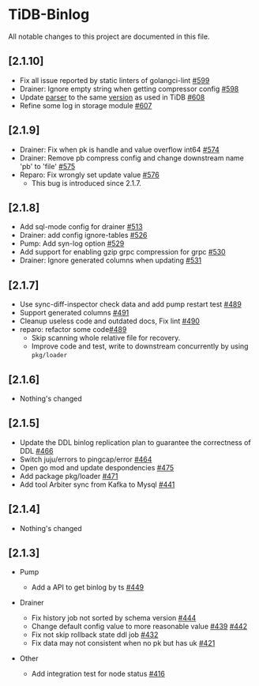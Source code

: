 # TiDB-Binlog
All notable changes to this project are documented in this file.

## [2.1.10]
- Fix all issue reported by static linters of golangci-lint [#599](https://github.com/pingcap/tidb-binlog/pull/599)
- Drainer: Ignore empty string when getting compressor config [#598](https://github.com/pingcap/tidb-binlog/pull/598)
- Update [parser](https://github.com/pingcap/parser) to the same [version](https://github.com/pingcap/parser/tree/361d2d4f774d779e3292d48af37bdce8f4ca88bf) as used in TiDB  [#608](https://github.com/pingcap/tidb-binlog/pull/608)
- Refine some log in storage module [#607](https://github.com/pingcap/tidb-binlog/pull/607)

## [2.1.9]
- Drainer: Fix when pk is handle and value overflow int64 [#574](https://github.com/pingcap/tidb-binlog/pull/574)
- Drainer: Remove pb compress config and change downstream name 'pb' to 'file' [#575](https://github.com/pingcap/tidb-binlog/pull/575)
- Reparo: Fix wrongly set update value [#576](https://github.com/pingcap/tidb-binlog/pull/576)
	- This bug is introduced since 2.1.7.

## [2.1.8]
- Add sql-mode config for drainer [#513](https://github.com/pingcap/tidb-binlog/pull/513)
- Drainer: add config ignore-tables [#526](https://github.com/pingcap/tidb-binlog/pull/526)
- Pump: Add syn-log option [#529](https://github.com/pingcap/tidb-binlog/pull/529)
- Add support for enabling gzip grpc compression for grpc [#530](https://github.com/pingcap/tidb-binlog/pull/530)
- Drainer: Ignore generated columns when updating [#531](https://github.com/pingcap/tidb-binlog/pull/531)

## [2.1.7]
- Use sync-diff-inspector check data and add pump restart test [#489](https://github.com/pingcap/tidb-binlog/pull/489)
- Support generated columns [#491](https://github.com/pingcap/tidb-binlog/pull/491)
- Cleanup useless code and outdated docs, Fix lint [#490](https://github.com/pingcap/tidb-binlog/pull/490)
- reparo: refactor some code[#489](https://github.com/pingcap/tidb-binlog/pull/498)
	- Skip scanning whole relative file for recovery.
	- Improve code and test, write to downstream concurrently by using `pkg/loader` 

## [2.1.6]
- Nothing's changed

## [2.1.5]
- Update the DDL binlog replication plan to guarantee the correctness of DDL [#466](https://github.com/pingcap/tidb-binlog/pull/466)
- Switch juju/errors to pingcap/error [#464](https://github.com/pingcap/tidb-binlog/pull/464)
- Open go mod and update despondencies [#475](https://github.com/pingcap/tidb-binlog/pull/475)
- Add package pkg/loader [#471](https://github.com/pingcap/tidb-binlog/pull/471)
- Add tool Arbiter sync from Kafka to Mysql [#441](https://github.com/pingcap/tidb-binlog/pull/441)

## [2.1.4]
- Nothing's changed

## [2.1.3]
+ Pump
	- Add a API to get binlog by ts [#449](https://github.com/pingcap/tidb-binlog/pull/449)

+ Drainer
	- Fix history job not sorted by schema version [#444](https://github.com/pingcap/tidb-binlog/pull/444)
	- Change default config value to more reasonable value [#439](https://github.com/pingcap/tidb-binlog/pull/439) [#442](https://github.com/pingcap/tidb-binlog/pull/442)
	- Fix not skip rollback state ddl job [#432](https://github.com/pingcap/tidb-binlog/pull/432)
	- Fix data may not consistent when no pk but has uk [#421](https://github.com/pingcap/tidb-binlog/pull/421)

+ Other
	- Add integration test for node status [#416](https://github.com/pingcap/tidb-binlog/pull/416)
